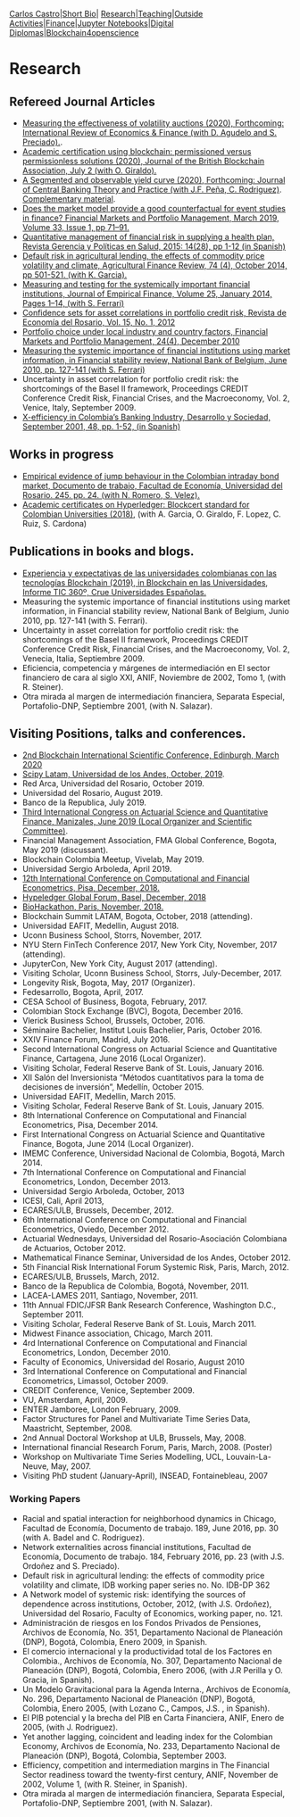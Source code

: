 [Carlos Castro](index.md)|[Short Bio](cv.md)| [Research](res.md)|[Teaching](teach.md)|[Outside Activities](Outside.md)|[Finance](Fin.md)|[Jupyter Notebooks](Jup.md)|[Digital Diplomas](Ddiploma.md)|[Blockchain4openscience](Block.md)    

# Research

## Refereed Journal Articles

* [Measuring the effectiveness of volatility auctions (2020), Forthcoming: International Review of Economics & Finance (with D. Agudelo and S. Preciado).](https://doi.org/10.1016/j.iref.2020.06.024).
* [Academic certification using blockchain: permissioned versus permissionless solutions (2020), Journal of the British Blockchain Association, July 2 (with O. Giraldo).](https://doi.org/10.31585/jbba-3-2-(7)2020)
* [A Segmented and observable yield curve (2020), Forthcoming: Journal of Central Banking Theory and Practice (with J.F. Peña, C. Rodriguez)](https://content.sciendo.com/configurable/contentpage/journals$002fjcbtp$002fjcbtp-overview.xml?tab_body=overview). [Complementary material](https://github.com/ccastroiragorri/ccastroiragorri.github.io/blob/master/ComplementaryTablesAsegmentedandobservableYieldCurve(2019).pdf).
* [Does the market model provide a good counterfactual for event studies in finance? Financial Markets and Portfolio Management, March 2019, Volume 33, Issue 1, pp 71–91.](https://link.springer.com/article/10.1007/s11408-019-00325-4)
* [Quantitative management of financial risk in supplying a health plan, Revista Gerencia y Políticas en Salud, 2015: 14(28), pp 1-12 (in Spanish)]( http://dx.doi.org/10.11144/Javeriana.rgyps18-28.lacr.)
* [Default risk in agricultural lending, the effects of commodity price volatility and climate, Agricultural Finance Review, 74 (4), October 2014, pp 501-521. (with K. Garcia).](https://doi.org/10.1108/AFR-10-2013-0036 )
* [Measuring and testing for the systemically important financial institutions, Journal of Empirical Finance, Volume 25, January 2014, Pages 1–14, (with S. Ferrari)](https://doi.org/10.1016/j.jempfin.2013.10.009)
* [Confidence sets for asset correlations in portfolio credit risk, Revista de Economía del Rosario, Vol. 15, No. 1, 2012](http://repository.urosario.edu.co/handle/10336/11217)
* [Portfolio choice under local industry and country factors, Financial Markets and Portfolio Management, 24(4), December 2010](https://doi.org/10.1007/s11408-010-0143-9)
* [Measuring the systemic importance of financial institutions using market information, in Financial stability review, National Bank of Belgium, June 2010, pp. 127-141 (with S. Ferrari)](https://www.nbb.be/doc/ts/publications/fsr/fsr_2010_en.pdf)
* Uncertainty in asset correlation for portfolio credit risk: the shortcomings of the Basel II framework, Proceedings CREDIT Conference Credit Risk, Financial Crises, and the Macroeconomy, Vol. 2, Venice, Italy, September 2009.
* [X-efficiency in Colombia’s Banking Industry, Desarrollo y Sociedad, September 2001, 48, pp. 1-52, (in Spanish)](https://economia.uniandes.edu.co/images/archivos/pdfs/Articulos_Revista_Desarrollo_y_Sociedad/Articulo48_4.pdf)

## Works in progress

* [Empirical evidence of jump behaviour in the Colombian intraday bond market, Documento de trabajo, Facultad de Economía, Universidad del Rosario. 245. pp. 24. (with N. Romero, S. Velez).](https://ideas.repec.org/p/col/000092/018098.html)
* [Academic certificates on Hyperledger: Blockcert standard for Colombian Universities (2018)](https://hgf18.sched.com/event/G8rr), (with A. Garcia, O. Giraldo, F. Lopez, C. Ruiz, S. Cardona)

## Publications in books and blogs.

* [Experiencia y expectativas de las universidades colombianas con las tecnologías Blockchain (2019), in Blockchain en las Universidades,  Informe TIC 360º, Crue Universidades Españolas.](https://tic.crue.org/publicado-el-informe-blockchain/)
* Measuring the systemic importance of financial institutions using market information, in Financial stability review, National Bank of Belgium, Junio 2010, pp. 127-141 (with S. Ferrari).
* Uncertainty in asset correlation for portfolio credit risk: the shortcomings of the Basel II framework, Proceedings CREDIT Conference Credit Risk, Financial Crises, and the Macroeconomy, Vol. 2, Venecia, Italia, Septiembre 2009.
* Eficiencia, competencia y márgenes de intermediación en El sector financiero de cara al siglo XXI, ANIF, Noviembre de 2002, Tomo 1, (with R. Steiner).
* Otra mirada al margen de intermediación financiera, Separata Especial, Portafolio-DNP, Septiembre 2001, (with N. Salazar).

## Visiting Positions, talks and conferences.

* [2nd Blockchain International Scientific Conference, Edinburgh, March 2020](https://jbba.scholasticahq.com/article/12587-conference-proceedings-of-2nd-blockchain-international-scientific-conference-isc2020)
* [Scipy Latam, Universidad de los Andes, October, 2019](https://conf.scipyla.org/ponentes/carlos-castro/). 
* Red Arca, Universidad del Rosario, October 2019.
* Universidad del Rosario, August 2019.
* Banco de la Republica, July 2019.
* [Third International Congress on Actuarial Science and Quantitative Finance, Manizales, June 2019 (Local Organizer and Scientific Committee)](http://icasqf2019.icasqf.org/).
* Financial Management Association, FMA Global Conference, Bogota, May 2019 (discussant).
* Blockchain Colombia Meetup, Vivelab, May 2019.
* Universidad Sergio Arboleda, April 2019.
* [12th International Conference on Computational and Financial Econometrics, Pisa, December, 2018.](http://www.cfenetwork.org/CFE2018/)
* [Hypeledger Global Forum, Basel, December, 2018](https://www.youtube.com/watch?v=r2BGzIsB4ww&feature=youtu.be)
* [BioHackathon, Paris, November, 2018.](https://bh2018paris.info/projects)
* Blockchain Summit LATAM, Bogota, October, 2018 (attending).
* Universidad EAFIT, Medellin, August 2018.
* Uconn Business School, Storrs, November, 2017.
* NYU Stern FinTech Conference 2017, New York City, November, 2017 (attending).
* JupyterCon, New York City, August 2017 (attending).
* Visiting Scholar, Uconn Business School, Storrs, July-December, 2017.
*	Longevity Risk, Bogota, May, 2017 (Organizer).
*	Fedesarrollo, Bogota, April, 2017.
*	CESA School of Business, Bogota, February, 2017.
*	Colombian Stock Exchange (BVC), Bogota, December 2016.
*	Vlerick Business School, Brussels, October, 2016.
*	Séminaire Bachelier, Institut Louis Bachelier, Paris, October 2016.
*	XXIV Finance Forum, Madrid, July 2016.
*	Second International Congress on Actuarial Science and Quantitative Finance, Cartagena, June 2016 (Local Organizer).
*	Visiting Scholar, Federal Reserve Bank of St. Louis, January 2016.
*	XII Salón del Inversionista “Métodos cuantitativos para la toma de decisiones de inversión”, Medellín, October 2015.
*	Universidad EAFIT, Medellin, March 2015.
*	Visiting Scholar, Federal Reserve Bank of St. Louis, January 2015.
*	8th International Conference on Computational and Financial Econometrics, Pisa, December 2014.
*	First International Congress on Actuarial Science and Quantitative Finance, Bogota, June 2014 (Local Organizer).
*	IMEMC Conference, Universidad Nacional de Colombia, Bogotá, March 2014.
*	7th International Conference on Computational and Financial Econometrics,   London, December 2013.
*	Universidad Sergio Arboleda, October, 2013
*	ICESI, Cali, April 2013,
*	ECARES/ULB, Brussels, December, 2012.
*	6th International Conference on Computational and Financial Econometrics, Oviedo, December 2012.
*	Actuarial Wednesdays, Universidad del Rosario-Asociación Colombiana de Actuarios, October 2012.
*	Mathematical Finance Seminar, Universidad de los Andes, October 2012.
*	5th Financial Risk International Forum Systemic Risk, Paris, March, 2012.
*	ECARES/ULB, Brussels, March, 2012.
*	Banco de la Republica de Colombia, Bogotá, November, 2011.
*	LACEA-LAMES 2011, Santiago, November, 2011.
*	11th Annual FDIC/JFSR Bank Research Conference, Washington D.C., September 2011.
*	Visiting Scholar, Federal Reserve Bank of St. Louis, March 2011.
*	Midwest Finance association, Chicago, March 2011.
*	4rd International Conference on Computational and Financial Econometrics,     London, December 2010.
*	Faculty of Economics, Universidad del Rosario, August 2010
*	3rd International Conference on Computational and Financial Econometrics, Limassol, October 2009.
*	CREDIT Conference, Venice, September 2009.
*	VU, Amsterdam, April, 2009.
*	ENTER Jamboree, London February, 2009.
*	Factor Structures for Panel and Multivariate Time Series Data, Maastricht, September, 2008.
*	2nd Annual Doctoral Workshop at ULB, Brussels, May, 2008.
*	International financial Research Forum, Paris, March, 2008. (Poster)
*	Workshop on Multivariate Time Series Modelling, UCL, Louvain-La-Neuve, May, 2007.
* Visiting PhD student (January-April), INSEAD, Fontainebleau, 2007

### Working Papers

*	Racial and spatial interaction for neighborhood dynamics in Chicago, Facultad de Economía, Documento de trabajo. 189, June 2016, pp. 30 (with A. Badel and C. Rodriguez).
*	Network externalities across financial institutions, Facultad de Economía, Documento de trabajo. 184, February 2016, pp. 23 (with J.S. Ordoñez and S. Preciado).
*	Default risk in agricultural lending: the effects of commodity price volatility and climate, IDB working paper series no. No. IDB-DP 362
*	A Network model of systemic risk: identifying the sources of dependence across institutions, October, 2012, (with J.S. Ordoñez), Universidad del Rosario, Faculty of Economics, working paper, no. 121.
*	Administración de riesgos en los Fondos Privados de Pensiones, Archivos de Economía, No. 351, Departamento Nacional de Planeación (DNP), Bogotá, Colombia, Enero 2009, in Spanish.
*	El comercio internacional y la productividad total de los Factores en Colombia., Archivos de Economía, No. 307, Departamento Nacional de Planeación (DNP), Bogotá, Colombia, Enero 2006, (with J.R Perilla y O. Gracia, in Spanish).
*	Un Modelo Gravitacional para la Agenda Interna., Archivos de Economía, No. 296, Departamento Nacional de Planeación (DNP), Bogotá, Colombia, Enero 2005, (with Lozano C., Campos, J.S. , in Spanish).
*	El PIB potencial y la brecha del PIB en Carta Financiera, ANIF, Enero de 2005, (with J. Rodriguez).
*	Yet another lagging, coincident and leading index for the Colombian Economy, Archivos de Economía, No. 233, Departamento Nacional de Planeación (DNP), Bogotá, Colombia, September 2003.
*	Efficiency, competition and intermediation margins in The Financial Sector readiness toward the twenty-first century, ANIF, November de 2002, Volume 1, (with R. Steiner, in Spanish).
*	Otra mirada al margen de intermediación financiera, Separata Especial, Portafolio-DNP, Septiembre 2001, (with N. Salazar).
